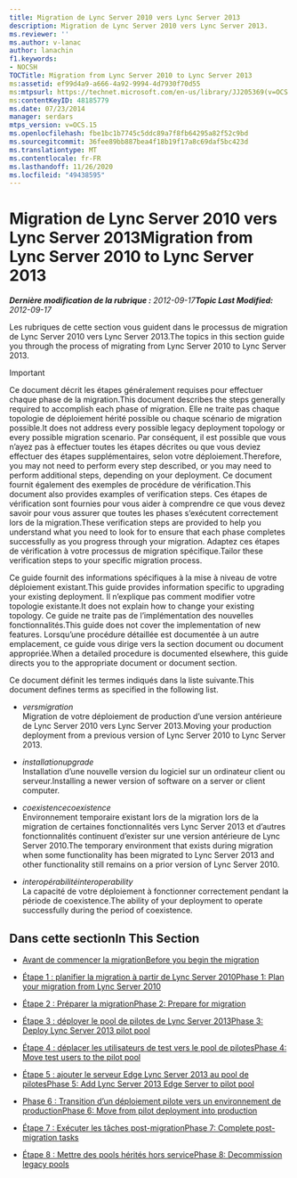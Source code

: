 ```yaml
---
title: Migration de Lync Server 2010 vers Lync Server 2013
description: Migration de Lync Server 2010 vers Lync Server 2013.
ms.reviewer: ''
ms.author: v-lanac
author: lanachin
f1.keywords:
- NOCSH
TOCTitle: Migration from Lync Server 2010 to Lync Server 2013
ms:assetid: ef99d4a9-a666-4a92-9994-4d7930f70d55
ms:mtpsurl: https://technet.microsoft.com/en-us/library/JJ205369(v=OCS.15)
ms:contentKeyID: 48185779
ms.date: 07/23/2014
manager: serdars
mtps_version: v=OCS.15
ms.openlocfilehash: fbe1bc1b7745c5ddc89a7f8fb64295a82f52c9bd
ms.sourcegitcommit: 36fee89bb887bea4f18b19f17a8c69daf5bc423d
ms.translationtype: MT
ms.contentlocale: fr-FR
ms.lasthandoff: 11/26/2020
ms.locfileid: "49438595"
---
```

# <a name="migration-from-lync-server-2010-to-lync-server-2013"></a><span data-ttu-id="0d697-103">Migration de Lync Server 2010 vers Lync Server 2013</span><span class="sxs-lookup"><span data-stu-id="0d697-103">Migration from Lync Server 2010 to Lync Server 2013</span></span>

<div data-xmlns="http://www.w3.org/1999/xhtml">

<div class="topic" data-xmlns="http://www.w3.org/1999/xhtml" data-msxsl="urn:schemas-microsoft-com:xslt" data-cs="https://msdn.microsoft.com/">

<div data-asp="https://msdn2.microsoft.com/asp">



</div>

<div id="mainSection">

<div id="mainBody"><span data-ttu-id="0d697-104">

<span> </span></span><span class="sxs-lookup"><span data-stu-id="0d697-104">

<span> </span></span></span>

<span data-ttu-id="0d697-105">_**Dernière modification de la rubrique :** 2012-09-17_</span><span class="sxs-lookup"><span data-stu-id="0d697-105">_**Topic Last Modified:** 2012-09-17_</span></span>

<span data-ttu-id="0d697-106">Les rubriques de cette section vous guident dans le processus de migration de Lync Server 2010 vers Lync Server 2013.</span><span class="sxs-lookup"><span data-stu-id="0d697-106">The topics in this section guide you through the process of migrating from Lync Server 2010 to Lync Server 2013.</span></span>

<div>


> [!IMPORTANT]  
> <span data-ttu-id="0d697-107">Ce document décrit les étapes généralement requises pour effectuer chaque phase de la migration.</span><span class="sxs-lookup"><span data-stu-id="0d697-107">This document describes the steps generally required to accomplish each phase of migration.</span></span> <span data-ttu-id="0d697-108">Elle ne traite pas chaque topologie de déploiement hérité possible ou chaque scénario de migration possible.</span><span class="sxs-lookup"><span data-stu-id="0d697-108">It does not address every possible legacy deployment topology or every possible migration scenario.</span></span> <span data-ttu-id="0d697-109">Par conséquent, il est possible que vous n’ayez pas à effectuer toutes les étapes décrites ou que vous deviez effectuer des étapes supplémentaires, selon votre déploiement.</span><span class="sxs-lookup"><span data-stu-id="0d697-109">Therefore, you may not need to perform every step described, or you may need to perform additional steps, depending on your deployment.</span></span> <span data-ttu-id="0d697-110">Ce document fournit également des exemples de procédure de vérification.</span><span class="sxs-lookup"><span data-stu-id="0d697-110">This document also provides examples of verification steps.</span></span> <span data-ttu-id="0d697-111">Ces étapes de vérification sont fournies pour vous aider à comprendre ce que vous devez savoir pour vous assurer que toutes les phases s’exécutent correctement lors de la migration.</span><span class="sxs-lookup"><span data-stu-id="0d697-111">These verification steps are provided to help you understand what you need to look for to ensure that each phase completes successfully as you progress through your migration.</span></span> <span data-ttu-id="0d697-112">Adaptez ces étapes de vérification à votre processus de migration spécifique.</span><span class="sxs-lookup"><span data-stu-id="0d697-112">Tailor these verification steps to your specific migration process.</span></span>



</div>

<span data-ttu-id="0d697-113">Ce guide fournit des informations spécifiques à la mise à niveau de votre déploiement existant.</span><span class="sxs-lookup"><span data-stu-id="0d697-113">This guide provides information specific to upgrading your existing deployment.</span></span> <span data-ttu-id="0d697-114">Il n’explique pas comment modifier votre topologie existante.</span><span class="sxs-lookup"><span data-stu-id="0d697-114">It does not explain how to change your existing topology.</span></span> <span data-ttu-id="0d697-115">Ce guide ne traite pas de l’implémentation des nouvelles fonctionnalités.</span><span class="sxs-lookup"><span data-stu-id="0d697-115">This guide does not cover the implementation of new features.</span></span> <span data-ttu-id="0d697-116">Lorsqu’une procédure détaillée est documentée à un autre emplacement, ce guide vous dirige vers la section document ou document appropriée.</span><span class="sxs-lookup"><span data-stu-id="0d697-116">When a detailed procedure is documented elsewhere, this guide directs you to the appropriate document or document section.</span></span>

<span data-ttu-id="0d697-117">Ce document définit les termes indiqués dans la liste suivante.</span><span class="sxs-lookup"><span data-stu-id="0d697-117">This document defines terms as specified in the following list.</span></span>

  - <span data-ttu-id="0d697-118">*vers*</span><span class="sxs-lookup"><span data-stu-id="0d697-118">*migration*</span></span>  
    <span data-ttu-id="0d697-119">Migration de votre déploiement de production d’une version antérieure de Lync Server 2010 vers Lync Server 2013.</span><span class="sxs-lookup"><span data-stu-id="0d697-119">Moving your production deployment from a previous version of Lync Server 2010 to Lync Server 2013.</span></span>

<!-- end list -->

  - <span data-ttu-id="0d697-120">*installation*</span><span class="sxs-lookup"><span data-stu-id="0d697-120">*upgrade*</span></span>  
    <span data-ttu-id="0d697-121">Installation d’une nouvelle version du logiciel sur un ordinateur client ou serveur.</span><span class="sxs-lookup"><span data-stu-id="0d697-121">Installing a newer version of software on a server or client computer.</span></span>

<!-- end list -->

  - <span data-ttu-id="0d697-122">*coexistence*</span><span class="sxs-lookup"><span data-stu-id="0d697-122">*coexistence*</span></span>  
    <span data-ttu-id="0d697-123">Environnement temporaire existant lors de la migration lors de la migration de certaines fonctionnalités vers Lync Server 2013 et d’autres fonctionnalités continuent d’exister sur une version antérieure de Lync Server 2010.</span><span class="sxs-lookup"><span data-stu-id="0d697-123">The temporary environment that exists during migration when some functionality has been migrated to Lync Server 2013 and other functionality still remains on a prior version of Lync Server 2010.</span></span>

<!-- end list -->

  - <span data-ttu-id="0d697-124">*interopérabilité*</span><span class="sxs-lookup"><span data-stu-id="0d697-124">*interoperability*</span></span>  
    <span data-ttu-id="0d697-125">La capacité de votre déploiement à fonctionner correctement pendant la période de coexistence.</span><span class="sxs-lookup"><span data-stu-id="0d697-125">The ability of your deployment to operate successfully during the period of coexistence.</span></span>

<div>

## <a name="in-this-section"></a><span data-ttu-id="0d697-126">Dans cette section</span><span class="sxs-lookup"><span data-stu-id="0d697-126">In This Section</span></span>

  - [<span data-ttu-id="0d697-127">Avant de commencer la migration</span><span class="sxs-lookup"><span data-stu-id="0d697-127">Before you begin the migration</span></span>](before-you-begin-the-migration.md)

  - [<span data-ttu-id="0d697-128">Étape 1 : planifier la migration à partir de Lync Server 2010</span><span class="sxs-lookup"><span data-stu-id="0d697-128">Phase 1: Plan your migration from Lync Server 2010</span></span>](phase-1-plan-your-migration-from-lync-server-2010.md)

  - [<span data-ttu-id="0d697-129">Étape 2 : Préparer la migration</span><span class="sxs-lookup"><span data-stu-id="0d697-129">Phase 2: Prepare for migration</span></span>](phase-2-prepare-for-migration.md)

  - [<span data-ttu-id="0d697-130">Étape 3 : déployer le pool de pilotes de Lync Server 2013</span><span class="sxs-lookup"><span data-stu-id="0d697-130">Phase 3: Deploy Lync Server 2013 pilot pool</span></span>](phase-3-deploy-lync-server-2013-pilot-pool.md)

  - [<span data-ttu-id="0d697-131">Étape 4 : déplacer les utilisateurs de test vers le pool de pilotes</span><span class="sxs-lookup"><span data-stu-id="0d697-131">Phase 4: Move test users to the pilot pool</span></span>](phase-4-move-test-users-to-the-pilot-pool.md)

  - [<span data-ttu-id="0d697-132">Étape 5 : ajouter le serveur Edge Lync Server 2013 au pool de pilotes</span><span class="sxs-lookup"><span data-stu-id="0d697-132">Phase 5: Add Lync Server 2013 Edge Server to pilot pool</span></span>](phase-5-add-lync-server-2013-edge-server-to-pilot-pool.md)

  - [<span data-ttu-id="0d697-133">Phase 6 : Transition d’un déploiement pilote vers un environnement de production</span><span class="sxs-lookup"><span data-stu-id="0d697-133">Phase 6: Move from pilot deployment into production</span></span>](phase-6-move-from-pilot-deployment-into-production.md)

  - [<span data-ttu-id="0d697-134">Étape 7 : Exécuter les tâches post-migration</span><span class="sxs-lookup"><span data-stu-id="0d697-134">Phase 7: Complete post-migration tasks</span></span>](phase-7-complete-post-migration-tasks.md)

  - [<span data-ttu-id="0d697-135">Étape 8 : Mettre des pools hérités hors service</span><span class="sxs-lookup"><span data-stu-id="0d697-135">Phase 8: Decommission legacy pools</span></span>](phase-8-decommission-legacy-pools.md)

<span data-ttu-id="0d697-136"></div>

</div>

<span> </span>

</div>

</div>

</span><span class="sxs-lookup"><span data-stu-id="0d697-136"></div>

</div>

<span> </span>

</div>

</div>

</span></span></div>

